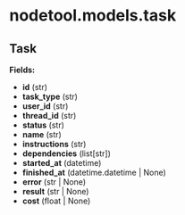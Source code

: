 # nodetool.models.task

## Task

**Fields:**
- **id** (str)
- **task_type** (str)
- **user_id** (str)
- **thread_id** (str)
- **status** (str)
- **name** (str)
- **instructions** (str)
- **dependencies** (list[str])
- **started_at** (datetime)
- **finished_at** (datetime.datetime | None)
- **error** (str | None)
- **result** (str | None)
- **cost** (float | None)


